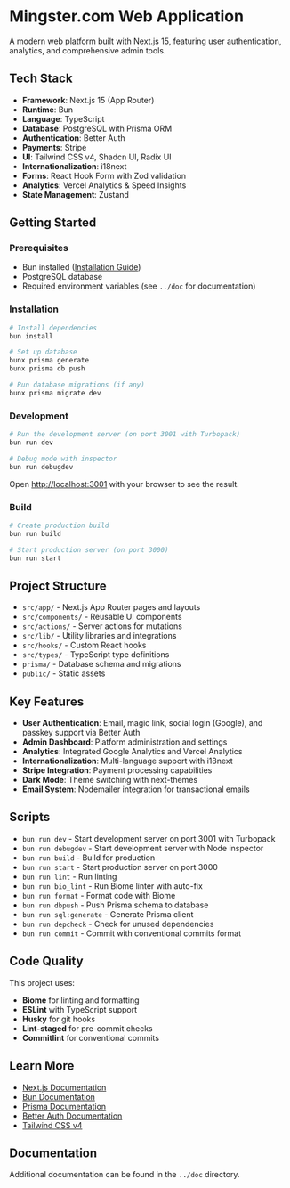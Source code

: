 # Mingster.com Web Application

A modern web platform built with Next.js 15, featuring user authentication, analytics, and comprehensive admin tools.

## Tech Stack

- **Framework**: Next.js 15 (App Router)
- **Runtime**: Bun
- **Language**: TypeScript
- **Database**: PostgreSQL with Prisma ORM
- **Authentication**: Better Auth
- **Payments**: Stripe
- **UI**: Tailwind CSS v4, Shadcn UI, Radix UI
- **Internationalization**: i18next
- **Forms**: React Hook Form with Zod validation
- **Analytics**: Vercel Analytics & Speed Insights
- **State Management**: Zustand

## Getting Started

### Prerequisites

- Bun installed ([Installation Guide](https://bun.sh))
- PostgreSQL database
- Required environment variables (see `../doc` for documentation)

### Installation

```bash
# Install dependencies
bun install

# Set up database
bunx prisma generate
bunx prisma db push

# Run database migrations (if any)
bunx prisma migrate dev
```

### Development

```bash
# Run the development server (on port 3001 with Turbopack)
bun run dev

# Debug mode with inspector
bun run debugdev
```

Open [http://localhost:3001](http://localhost:3001) with your browser to see the result.

### Build

```bash
# Create production build
bun run build

# Start production server (on port 3000)
bun run start
```

## Project Structure

- `src/app/` - Next.js App Router pages and layouts
- `src/components/` - Reusable UI components
- `src/actions/` - Server actions for mutations
- `src/lib/` - Utility libraries and integrations
- `src/hooks/` - Custom React hooks
- `src/types/` - TypeScript type definitions
- `prisma/` - Database schema and migrations
- `public/` - Static assets

## Key Features

- **User Authentication**: Email, magic link, social login (Google), and passkey support via Better Auth
- **Admin Dashboard**: Platform administration and settings
- **Analytics**: Integrated Google Analytics and Vercel Analytics
- **Internationalization**: Multi-language support with i18next
- **Stripe Integration**: Payment processing capabilities
- **Dark Mode**: Theme switching with next-themes
- **Email System**: Nodemailer integration for transactional emails

## Scripts

- `bun run dev` - Start development server on port 3001 with Turbopack
- `bun run debugdev` - Start development server with Node inspector
- `bun run build` - Build for production
- `bun run start` - Start production server on port 3000
- `bun run lint` - Run linting
- `bun run bio_lint` - Run Biome linter with auto-fix
- `bun run format` - Format code with Biome
- `bun run dbpush` - Push Prisma schema to database
- `bun run sql:generate` - Generate Prisma client
- `bun run depcheck` - Check for unused dependencies
- `bun run commit` - Commit with conventional commits format

## Code Quality

This project uses:

- **Biome** for linting and formatting
- **ESLint** with TypeScript support
- **Husky** for git hooks
- **Lint-staged** for pre-commit checks
- **Commitlint** for conventional commits

## Learn More

- [Next.js Documentation](https://nextjs.org/docs)
- [Bun Documentation](https://bun.sh/docs)
- [Prisma Documentation](https://www.prisma.io/docs)
- [Better Auth Documentation](https://www.better-auth.com/docs)
- [Tailwind CSS v4](https://tailwindcss.com/docs)

## Documentation

Additional documentation can be found in the `../doc` directory.
